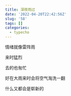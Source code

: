 ```yaml
---
title: 深夜雨过
date: '2022-04-20T22:42:56Z'
slug: '58'
tags: []
categories:
  - typecho
---
```

情绪就像雷阵雨

来时猛烈

去的也匆忙

好在大雨来时会将空气淘洗一翻

什么又都会是崭新的
